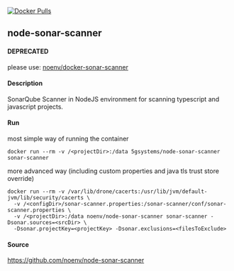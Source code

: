 [![Docker Pulls](https://badgen.net/docker/pulls/noenv/node-sonar-scanner)](https://hub.docker.com/r/noenv/node-sonar-scanner)

## node-sonar-scanner

#### DEPRECATED

please use: [noenv/docker-sonar-scanner](https://github.com/noenv/docker-sonar-scanner)

#### Description

SonarQube Scanner in NodeJS environment for scanning typescript and javascript projects.

#### Run

most simple way of running the container

    docker run --rm -v /<projectDir>:/data 5gsystems/node-sonar-scanner sonar-scanner

more advanced way (including custom properties and java tls trust store override)

    docker run --rm -v /var/lib/drone/cacerts:/usr/lib/jvm/default-jvm/lib/security/cacerts \
      -v /<configDir>/sonar-scanner.properties:/sonar-scanner/conf/sonar-scanner.properties \
      -v /<projectDir>:/data noenv/node-sonar-scanner sonar-scanner -Dsonar.sources=<srcDir> \
      -Dsonar.projectKey=<projectKey> -Dsonar.exclusions=<filesToExclude>

#### Source

https://github.com/noenv/node-sonar-scanner
